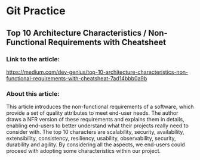 # Git Practice
## Top 10 Architecture Characteristics / Non-Functional Requirements with Cheatsheet

### Link to the article:
https://medium.com/dev-genius/top-10-architecture-characteristics-non-functional-requirements-with-cheatsheat-7ad14bbb0a9b

### About this article:
This article introduces the non-functional requirements of a software, which provide a set of quality attributes to meet end-user needs. The author draws a NFR version of these requirements and explains them in details, enabling end-users to better understand what their projects really need to consider with. The top 10 characters are scalability, security, availability, extensibility, consistency, resiliency, usability, observability, security, durability and agility. By considering all the aspects, we end-users could proceed with adopting some characteristics within our project.
